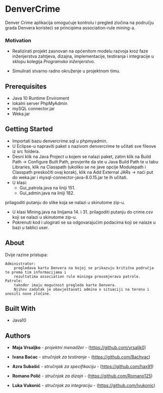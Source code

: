 # DenverCrime

Denver Crime aplikacija omogućuje kontrolu i pregled zločina na području grada Denvera koristeći se principima association-rule mining-a. 

### Motivation

* Realizirati projekt zasnovan na općenitom modelu razvoja kroz faze inženjerstva zahtjeva, 
dizajna, implementacije, testiranja i integracije u sklopu kolegija _Programsko inženjerstvo_.   

* Simulirati stvarno radno okruženje u projektnom timu.

## Prerequisites

*  Java 10 Runtime Enviroment
*  lokalni server PhpMyAdmin 
*  mySQL connector.jar 
*  Weka.jar 


## Getting Started

* Importati bazu denvercrime.sql u phpmyadmin.
* U Eclipse-u napraviti paket s nazivom denvercrime te učitati sve fileove iz src foldera.
* Desni klik na Java Project u kojem se nalazi paket, zatim klik na Build Path -> Configure Built Path, 
provjerite da ste u Java Build Path te u tabu Libraries, klik na Classpath (ukoliko se ne jave opcije
Modulepath i Classpath preskočiti ovaj korak), klik na Add External JARs -> naći put do weka.jar i mysql-connector-java-8.0.15.jar te ih učitati.
* U klasi:
	* Gui_patrola.java na liniji 151.
	* Gui_admin.java na liniji 182.

prilagoditi putanju do slike koja se nalazi u skinutome zip-u.
* U klasi Mining.java na linijama 14. i 31. prilagoditi putanju do crime.csv koji se nalazi u skinutome zip-u.
* Pokrenuti kod i ulogirati se sa odgovarajućim podacima koji se nalaze u bazi u tablici user.


## About

Dvije razine pristupa:

	Administrator:
		pregledava kartu Denvera na kojoj se prikazuju kritična područja te prema tim informacijama i 
		rezultatima association rule mininga preusmjerava patrole. 
	Patrole:
		također imaju mogućnost pregleda karte Denvera. 
		Njihov zadatak je obavještavati admina o situaciji na terenu i unositi nove zločine.  


## Built With

* Java10

## Authors

* **Maja Vrsaljko** - *projektni menadžer* - (https://github.com/vrsaljk0)

* **Ivana Baćac** - *stručnjak za testiranje* - (https://github.com/Bachvac)

* **Azra Subašić** - *stručnjak za specifikaciju* - (https://github.com/hax91)

* **Romano Polić** - *stručnjak za dizajn* - (https://github.com/Romano125)

* **Luka Vukonić** - *stručnjak za integraciju* - (https://github.com/lvukonic)

